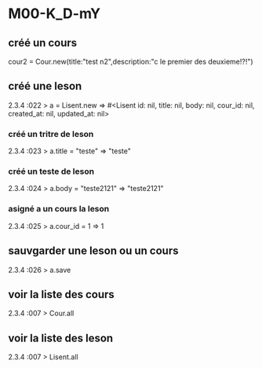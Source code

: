 # M00-K_D-mY

## créé un cours
  cour2 = Cour.new(title:"test n2",description:"c le premier des deuxieme!?!")

## créé une leson
  2.3.4 :022 > a = Lisent.new
  => #<Lisent id: nil, title: nil, body: nil, cour_id: nil, created_at: nil, updated_at: nil> 

### créé un tritre de leson
  2.3.4 :023 > a.title = "teste"
  => "teste" 

### créé un teste de leson
  2.3.4 :024 > a.body = "teste2121"
  => "teste2121" 

### asigné a un cours la leson
  2.3.4 :025 > a.cour_id = 1
  => 1 
 
## sauvgarder une leson ou un cours
  2.3.4 :026 > a.save

## voir la liste des cours
  2.3.4 :007 > Cour.all

## voir la liste des leson
  2.3.4 :007 > Lisent.all


